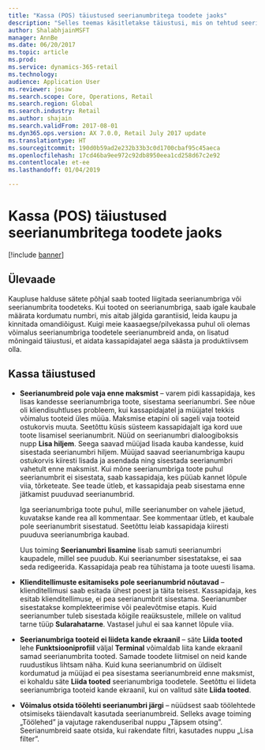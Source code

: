```yaml
---
title: "Kassa (POS) täiustused seerianumbritega toodete jaoks"
description: "Selles teemas käsitletakse täiustusi, mis on tehtud seerianumbriga toodetes, et säästaksite aega ja saaksite olla produktiivsemad."
author: ShalabhjainMSFT
manager: AnnBe
ms.date: 06/20/2017
ms.topic: article
ms.prod: 
ms.service: dynamics-365-retail
ms.technology: 
audience: Application User
ms.reviewer: josaw
ms.search.scope: Core, Operations, Retail
ms.search.region: Global
ms.search.industry: Retail
ms.author: shajain
ms.search.validFrom: 2017-08-01
ms.dyn365.ops.version: AX 7.0.0, Retail July 2017 update
ms.translationtype: HT
ms.sourcegitcommit: 190d0b59ad2e232b33b3c0d1700cbaf95c45aeca
ms.openlocfilehash: 17cd46ba9ee972c92db8950eea1cd258d67c2e92
ms.contentlocale: et-ee
ms.lasthandoff: 01/04/2019

---
```


# <a name="point-of-sale-pos-improvements-for-serialized-products"></a>Kassa (POS) täiustused seerianumbritega toodete jaoks

[!include [banner](includes/banner.md)]

## <a name="overview"></a>Ülevaade

Kaupluse halduse sätete põhjal saab tooted liigitada seerianumbriga või seerianumbrita toodeteks. Kui tooted on seerianumbriga, saab igale kaubale määrata kordumatu numbri, mis aitab jälgida garantiisid, leida kaupu ja kinnitada omandiõigust. Kuigi meie kaasaegse/pilvekassa puhul oli olemas võimalus seerianumbriga toodetele seerianumbreid anda, on lisatud mõningaid täiustusi, et aidata kassapidajatel aega säästa ja produktiivsem olla.

## <a name="pos-improvements"></a>Kassa täiustused

- **Seerianumbreid pole vaja enne maksmist** – varem pidi kassapidaja, kes lisas kandesse seerianumbriga toote, sisestama seerianumbri. See nõue oli kliendisuhtluses probleem, kui kassapidajatel ja müüjatel tekkis võimalus tooteid üles müüa. Maksmise etapini oli sageli vaja tooteid ostukorvis muuta. Seetõttu küsis süsteem kassapidajalt iga kord uue toote lisamisel seerianumbrit. Nüüd on seerianumbri dialoogiboksis nupp **Lisa hiljem**. Seega saavad müüjad lisada kauba kandesse, kuid sisestada seerianumbri hiljem. Müüjad saavad seerianumbriga kaupu ostukorvis kiiresti lisada ja asendada ning sisestada seerianumbri vahetult enne maksmist. Kui mõne seerianumbriga toote puhul seerianumbrit ei sisestata, saab kassapidaja, kes püüab kannet lõpule viia, tõrketeate. See teade ütleb, et kassapidaja peab sisestama enne jätkamist puuduvad seerianumbrid.

    Iga seerianumbriga toote puhul, mille seerianumber on vahele jäetud, kuvatakse kande rea all kommentaar. See kommentaar ütleb, et kaubale pole seerianumbrit sisestatud. Seetõttu leiab kassapidaja kiiresti puuduva seerianumbriga kaubad.

    Uus toiming **Seerianumbri lisamine** lisab samuti seerianumbri kaupadele, millel see puudub. Kui seerianumber sisestatakse, ei saa seda redigeerida. Kassapidaja peab rea tühistama ja toote uuesti lisama.
    
- **Klienditellimuste esitamiseks pole seerianumbrid nõutavad** – klienditellimusi saab esitada ühest poest ja täita teisest. Kassapidaja, kes esitab klienditellimuse, ei pea seerianumbrit sisestama. Seerianumber sisestatakse komplekteerimise või pealevõtmise etapis. Kuid seerianumber tuleb sisestada kõigile reaüksustele, millele on valitud tarne tüüp **Sularahatarne**. Vastasel juhul ei saa kannet lõpule viia.
- **Seerianumbriga tooteid ei liideta kande ekraanil** – säte **Liida tooted** lehe **Funktsiooniprofiil** väljal **Terminal** võimaldab liita kande ekraanil samad seerianumbrita tooted. Samade toodete liitmisel on neid kande ruudustikus lihtsam näha. Kuid kuna seerianumbrid on üldiselt kordumatud ja müüjad ei pea sisestama seerianumbreid enne maksmist, ei kohaldu säte **Liida tooted** seerianumbriga toodetele. Seetõttu ei liideta seerianumbriga tooteid kande ekraanil, kui on valitud säte **Liida tooted**.
- **Võimalus otsida töölehti seerianumbri järgi** – nüüdsest saab töölehtede otsimiseks täiendavalt kasutada seerianumbreid. Selleks avage toiming „Töölehed” ja vajutage rakenduseribal nuppu „Täpsem otsing”. Seerianumbreid saate otsida, kui rakendate filtri, kasutades nuppu „Lisa filter”.


